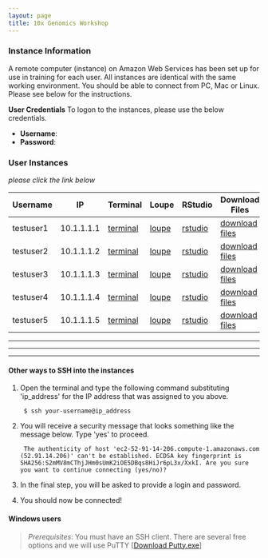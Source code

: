 ```yaml
---
layout: page
title: 10x Genomics Workshop
---
```


### Instance Information 

A remote computer (instance) on Amazon Web Services has been set up for use in training for each user. All instances are identical with the same working environment. You should be able to connect from PC, Mac or Linux. Please see below for the instructions.

**User Credentials**
To logon to the instances, please use the below credentials. 

- **Username**: 
- **Password**: 

### User Instances

*please click the link below* 

Username   |  IP          |  Terminal                                                                   |  Loupe                                                       |  RStudio                                                       |  Download Files
-----------|--------------|-----------------------------------------------------------------------------|--------------------------------------------------------------|----------------------------------------------------------------|----------------------------------------------------------------
testuser1  |  10.1.1.1.1  |  <a href='http://10.1.1.1.1:8888/terminals/1' target='_blank'>terminal</a>  |  <a href='http://10.1.1.1.1:3000' target='_blank'>loupe</a>  |  <a href='http://10.1.1.1.1:8787' target='_blank'>rstudio</a>  |  <a href='http://10.1.1.1.1' target='_blank'>download files</a>
testuser2  |  10.1.1.1.2  |  <a href='http://10.1.1.1.2:8888/terminals/1' target='_blank'>terminal</a>  |  <a href='http://10.1.1.1.2:3000' target='_blank'>loupe</a>  |  <a href='http://10.1.1.1.2:8787' target='_blank'>rstudio</a>  |  <a href='http://10.1.1.1.2' target='_blank'>download files</a>
testuser3  |  10.1.1.1.3  |  <a href='http://10.1.1.1.3:8888/terminals/1' target='_blank'>terminal</a>  |  <a href='http://10.1.1.1.3:3000' target='_blank'>loupe</a>  |  <a href='http://10.1.1.1.3:8787' target='_blank'>rstudio</a>  |  <a href='http://10.1.1.1.3' target='_blank'>download files</a>
testuser4  |  10.1.1.1.4  |  <a href='http://10.1.1.1.4:8888/terminals/1' target='_blank'>terminal</a>  |  <a href='http://10.1.1.1.4:3000' target='_blank'>loupe</a>  |  <a href='http://10.1.1.1.4:8787' target='_blank'>rstudio</a>  |  <a href='http://10.1.1.1.4' target='_blank'>download files</a>
testuser5  |  10.1.1.1.5  |  <a href='http://10.1.1.1.5:8888/terminals/1' target='_blank'>terminal</a>  |  <a href='http://10.1.1.1.5:3000' target='_blank'>loupe</a>  |  <a href='http://10.1.1.1.5:8787' target='_blank'>rstudio</a>  |  <a href='http://10.1.1.1.5' target='_blank'>download files</a>



***
***
***

#### Other ways to SSH into the instances

1. Open the terminal and type the following command substituting 'ip_address' for the IP address that was assigned to you above. 

        $ ssh your-username@ip_address

2. You will receive a security message that looks something like the message below. Type 'yes' to proceed.

        The authenticity of host 'ec2-52-91-14-206.compute-1.amazonaws.com (52.91.14.206)' can't be established. ECDSA key fingerprint is SHA256:S2mMV8mCThjJHm0sUmK2iOE5DBqs8HiJr6pL3x/XxkI. Are you sure you want to continue connecting (yes/no)?

3. In the final step, you will be asked to provide a login and password. 

4. You should now be connected!

#### **Windows users**

> *Prerequisites*: You must have an SSH client. There are several free options and we will use PuTTY [[Download Putty.exe](http://www.chiark.greenend.org.uk/~sgtatham/putty/download.html)]
